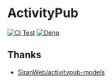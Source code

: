 # ActivityPub

[![CI Test](https://github.com/Elephantina/ActivityPub/workflows/Test/badge.svg)](https://github.com/Elephantina/ActivityPub)
[![Deno](https://doc.deno.land/badge.svg)](https://deno.land/x/activitypub/mod.ts)

## Thanks

- [SiranWeb/activitypub-models](https://github.com/SiranWeb/activitypub-models)
